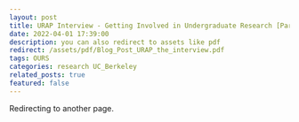 ```yaml
---
layout: post
title: URAP Interview - Getting Involved in Undergraduate Research [Part 2]
date: 2022-04-01 17:39:00
description: you can also redirect to assets like pdf
redirect: /assets/pdf/Blog_Post_URAP_the_interview.pdf
tags: OURS
categories: research UC_Berkeley
related_posts: true
featured: false
---
```


Redirecting to another page.
